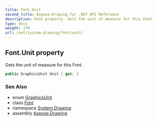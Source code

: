 ```yaml
---
title: Font.Unit
second_title: Aspose.Drawing for .NET API Reference
description: Font property. Gets the unit of measure for this Font
type: docs
weight: 170
url: /net/system.drawing/font/unit/
---
```

## Font.Unit property

Gets the unit of measure for this Font.

```csharp
public GraphicsUnit Unit { get; }
```

### See Also

* enum [GraphicsUnit](../../graphicsunit/)
* class [Font](../)
* namespace [System.Drawing](../../font/)
* assembly [Aspose.Drawing](../../../)


